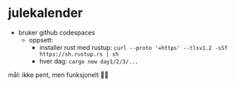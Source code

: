 # julekalender

- bruker github codespaces
  - oppsett:
    - installer rust med rustup: `curl --proto '=https' --tlsv1.2 -sSf https://sh.rustup.rs | sh`
    - hver dag: `cargo new day1/2/3/...`

mål: ikke pent, men funksjonelt 👍🏻
